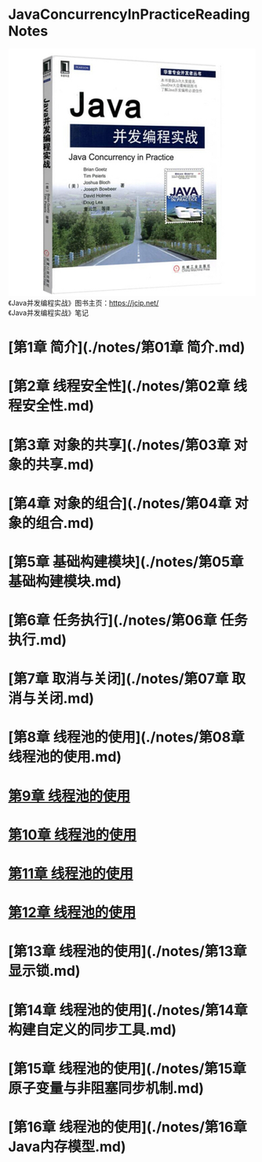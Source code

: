 # JavaConcurrencyInPracticeReadingNotes
![alt Java并发编程实战](./images/《Java并发编程实战》封面.jpg "《Java并发编程实战》")  
《Java并发编程实战》图书主页：<https://jcip.net/>  
《Java并发编程实战》笔记
# [第1章 简介](./notes/第01章 简介.md)
# [第2章 线程安全性](./notes/第02章 线程安全性.md)
# [第3章 对象的共享](./notes/第03章 对象的共享.md)
# [第4章 对象的组合](./notes/第04章 对象的组合.md)
# [第5章 基础构建模块](./notes/第05章 基础构建模块.md)
# [第6章 任务执行](./notes/第06章 任务执行.md)
# [第7章 取消与关闭](./notes/第07章 取消与关闭.md)
# [第8章 线程池的使用](./notes/第08章 线程池的使用.md)
# [第9章 线程池的使用](./notes/)
# [第10章 线程池的使用](./notes/)
# [第11章 线程池的使用](./notes/)
# [第12章 线程池的使用](./notes/)
# [第13章 线程池的使用](./notes/第13章 显示锁.md)
# [第14章 线程池的使用](./notes/第14章 构建自定义的同步工具.md)
# [第15章 线程池的使用](./notes/第15章 原子变量与非阻塞同步机制.md)
# [第16章 线程池的使用](./notes/第16章 Java内存模型.md)

